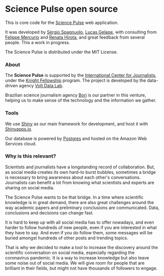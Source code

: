 # Science Pulse open source

This is core code for the [Science Pulse](https://sciencepulse.org/) web application.

It was developed by [Sérgio Spagnuolo](https://twitter.com/sergiospagnuolo), [Lucas Gelape](https://twitter.com/lgelap), with consulting from [Felippe Mercurio](https://twitter.com/ztock) and [Renata Hirota](https://twitter.com/renata_mh), and great feedback from several people. This a work in progress.

The Science Pulse is distributed under the MIT License.

### About 

The **Science Pulse** is supported by the [International Center for Journalists](https://icfj.org/), under the [Knight Fellowship](https://www.icfj.org/our-work/knight/icfj-knight-fellowships) program. The project is developed by the data-driven agency [Volt Data Lab](https://voltdata.info/).

Brazilian science journalism agency [Bori](https://abori.com.br/) is our partner in this venture, helping us to make sense of the technology and the information we gather.  

### Tools

We use [Shiny](https://shiny.rstudio.com/) as our main framework for development, and host it with [Shinyapps.io](https://www.shinyapps.io/).

Our database is powered by [Postgres](https://www.postgresql.org/) and hosted on the Amazon Web Services cloud.

### Why is this relevant?
Scientists and journalists have a longstanding record of collaboration. But, as social media creates its own hard-to burst bubbles, sometimes a bridge is necessary to bring awareness about each other's conversations. Journalists can benefit a lot from knowing what scientists and experts are sharing on social media.

The Science Pulse wants to be that bridge. In a time where scientific knowledge is in great demand, there are also great challenges around the way academic papers and preliminary conclusions are communicated. Data, conclusions and decisions can change fast.

It is hard to keep up with all social media has to offer nowadays, and even harder to follow hundreds of new people, even if you are interested in what they have to say. And even if you do follow them, some messages will be buried amongst hundreds of other posts and trending topics.

That is why we decided to make a tool to increase the discovery around the scientific conversation on social media, especially regarding the coronavirus pandemic. It is a way to increase knowledge but also leave some noise out of social media. We will give room for people that are brilliant in their fields, but might not have thousands of followers to engage.

